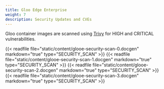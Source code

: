 ```yaml
---
title: Gloo Edge Enterprise
weight: 7
description: Security Updates and CVEs
---
```


Gloo container images are scanned using [Trivy](https://github.com/aquasecurity/trivy) for HIGH and CRITICAL vulnerabilities.

{{< readfile file="static/content/glooe-security-scan-0.docgen" markdown="true" type="SECURITY_SCAN" >}}
{{< readfile file="static/content/glooe-security-scan-1.docgen" markdown="true" type="SECURITY_SCAN" >}}
{{< readfile file="static/content/glooe-security-scan-2.docgen" markdown="true" type="SECURITY_SCAN" >}}
{{< readfile file="static/content/glooe-security-scan-3.docgen" markdown="true" type="SECURITY_SCAN" >}}
